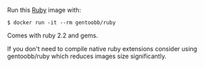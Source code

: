Run this [Ruby][] image with:

    $ docker run -it --rm gentoobb/ruby

Comes with ruby 2.2 and gems.

If you don't need to compile native ruby extensions consider using gentoobb/ruby which reduces images size significantly.

[Ruby]: http://ruby-lang.org/
